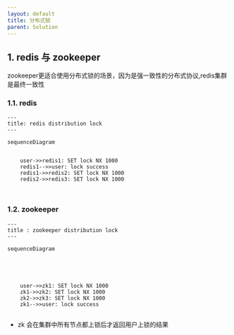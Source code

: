 ```yaml
---
layout: default
title: 分布式锁
parent: Solution
---
```


## 1. redis 与 zookeeper

zookeeper更适合使用分布式锁的场景，因为是强一致性的分布式协议,redis集群是最终一致性

### 1.1. redis

```mermaid
---
title: redis distribution lock
---

sequenceDiagram


    user->>redis1: SET lock NX 1000
    redis1-->>user: lock success
    redis1->>redis2: SET lock NX 1000
    redis2->>redis3: SET lock NX 1000



```

### 1.2. zookeeper

```mermaid
---
title : zookeeper distribution lock
---

sequenceDiagram

    
    
    
    
    user->>zk1: SET lock NX 1000 
    zk1->>zk2: SET lock NX 1000
    zk2->>zk3: SET lock NX 1000
    zk1-->>user: lock success
    

```

- zk 会在集群中所有节点都上锁后才返回用户上锁的结果